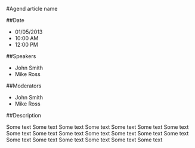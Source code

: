 #Agend article name 

##Date

- 01/05/2013
- 10:00 AM
- 12:00 PM

##Speakers

- John Smith
- Mike Ross

##Moderators

- John Smith
- Mike Ross

##Description

Some text Some text Some text Some text Some text Some text Some text 
Some text Some text Some text Some text Some text Some text Some text 
Some text Some text Some text Some text Some text Some text 
